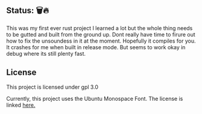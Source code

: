 ## Status: 🗑️🔥

This was my first ever rust project I learned a lot but the whole thing needs to be gutted and built from the ground up.
Dont really have time to firure out how to fix the unsoundess in it at the moment. Hopefully it compiles for you. It crashes for me 
when built in release mode. But seems to work okay in debug where its still plenty fast.


## License

This project is licensed under gpl 3.0

Currently, this project uses the Ubuntu Monospace Font. The license is linked [here.](https://www.ubuntu.com/legal/terms-and-policies/font-licence)

